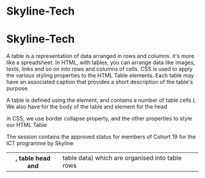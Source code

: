 # Skyline-Tech

# Skyline-Tech
A table is a representation of data arranged in rows and columns. it's more like a spreadsheet. In HTML, with tables, you can arrange data like images, texts, links and so on into rows and columns of cells. CSS is used to apply the various styling properties to the HTML Table elements. Each table may have an associated caption that provides a short description of the table's purpose. 

 A table is defined using the <table> element, and contains a number of table cells (<th>, table head and <td> table data) which are organised into table rows <tr>. We also have <tbody> for the body of the table and <thead> element for the head

 in CSS, we use border collapse property, and the other properties to style our HTML Table


 The session contains the approved status for members of Cohort 19 for the ICT programme by Skyline



